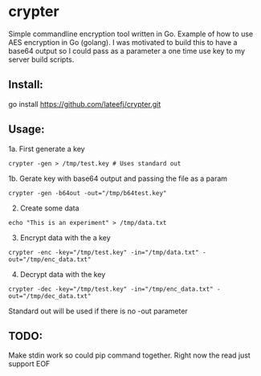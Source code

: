 crypter
=======

Simple commandline encryption tool written in Go. Example of how to use AES encryption in Go (golang). I was motivated to build this to have a base64 output so I could pass as a parameter a one time use key to my server build scripts.

Install:
--------
go install https://github.com/lateefj/crypter.git

Usage:
------

1a. First generate a key
<pre><code>crypter -gen > /tmp/test.key # Uses standard out</code></pre>

1b. Gerate key with base64 output and passing the file as a param
<pre><code>crypter -gen -b64out -out="/tmp/b64test.key"</code></pre>


2. Create some data
<pre><code>echo "This is an experiment" > /tmp/data.txt</code></pre>


3. Encrypt data with the a key
<pre><code>crypter -enc -key="/tmp/test.key" -in="/tmp/data.txt" -out="/tmp/enc_data.txt"</code></pre>


4. Decrypt data with the key
<pre><code>crypter -dec -key="/tmp/test.key" -in="/tmp/enc_data.txt" -out="/tmp/dec_data.txt"</code></pre>


Standard out will be used if there is no -out parameter

TODO:
-----
Make stdin work so could pip command together. Right now the read just support EOF

